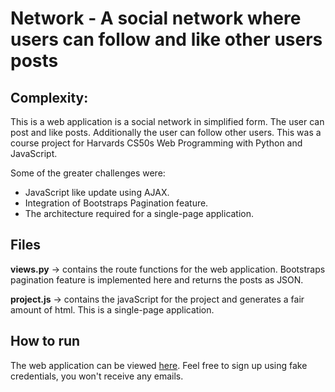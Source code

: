 # Network - A social network where users can follow and like other users posts
## Complexity:
 This is a web application is a social network in simplified form. The user can post and like posts. Additionally the user can follow other users. 
 This was a course project for Harvards CS50s Web Programming with Python and JavaScript.

Some of the greater challenges were:
* JavaScript like update using AJAX.
* Integration of Bootstraps Pagination feature.
* The architecture required for a single-page application. 

## Files

**views.py** &rarr; contains the route functions for the web application. Bootstraps pagination feature is implemented here and returns the posts as JSON. 

**project.js** &rarr; contains the javaScript for the project and generates a fair amount of html. This is a single-page application.


## How to run
The web application can be viewed [here](https://networkdp.herokuapp.com/). Feel free to sign up using fake credentials, you won't receive any emails.
